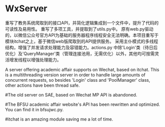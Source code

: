 # WxServer
 重写了教务系统爬取到的接口API，并简化逻辑集成到一个文件中，提升了代码的可读性及易用性。
 重写了多项工具，并提取到了utils.py中。
 原有web.py驱动的，以微信公众号官方API为基础的服务器程序线程安全无法明确。本项目重写于模块itchat之上，基于微信web版爬取到的API提供服务。
 采用主仆模式的多线程结构，增强了并发请求处理能力及容错能力。actions.py 中除'Login'类（待日后优化）及'QueryManager'类（管理连接池用，无需优化）以外，其他均可按需灵活增发线程以增强处理能力。
 
A server offering academic affair supports on Wechat, based on itchat.
This is a multithreading version server in order to handle large amounts of concurrent requests, so besides 'Login' class and 'PoolManager' class, other actions have been thread safe.

#The old server on SAE, based on Wechat MP API is abandoned.

#The BFSU academic affair website's API has been rewritten and optimized. You can find it in bfsujwc.py.

#itchat is an amazing module saving me a lot of time.
